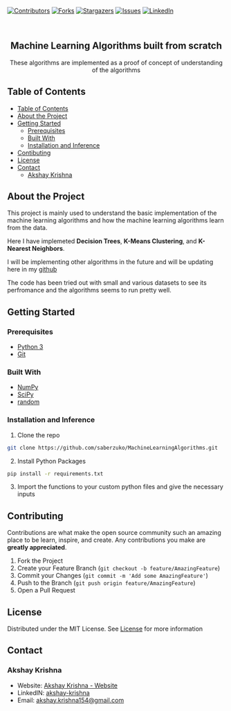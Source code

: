 [![Contributors][contributors-shield]][contributors-url]
[![Forks][forks-shield]][forks-url]
[![Stargazers][stars-shield]][stars-url]
[![Issues][issues-shield]][issues-url]
[![LinkedIn][linkedin-shield]][linkedin-url]

<br />
<p align="center">
 <h2 align="center">Machine Learning Algorithms built from scratch</h2>
 <p align="center">
  These algorithms are implemented as a proof of concept of understanding of the algorithms
 </p>
</p>
<!-- TABLE OF CONTENTS -->

## Table of Contents

- [Table of Contents](#table-of-contents)
- [About the Project](#about-the-project)
- [Getting Started](#getting-started)
  - [Prerequisites](#prerequisties)
  - [Built With](#built-with)
  - [Installation and Inference](#installation-and-inference)
- [Contibuting](#contributing)
- [License](#license)
- [Contact](#contact)
  - [Akshay Krishna](#akshay-krishna)
 
<!-- ABOUT THE PROJECT -->
 
## About the Project
 
This project is mainly used to understand the basic implementation of the machine learning algorithms and how the machine learning algorithms learn from the data.
 
Here I have implemeted **Decision Trees**, **K-Means Clustering**, and **K-Nearest Neighbors**.
 
I will be implementing other algorithms in the future and will be updating here in my [github](https://github.com/saberzuko/MachineLearningAlgorithms)
 
The code has been tried out with small and various datasets to see its perfromance and the algorithms seems to run pretty well.
 
<!-- GETTING STARTED -->
 
## Getting Started
 
<!-- PREREQUISITES -->
### Prerequisites
 
- [Python 3](https://www.python.org/)
- [Git](https://git-scm.com/)
 
<!-- BUILT WITH -->
### Built With
 
- [NumPy](https://numpy.org/)
- [SciPy](https://www.scipy.org/)
- [random](https://docs.python.org/3/library/random.html)
 
<!-- INSTALLATION AND INFERENCE -->
### Installation and Inference
1. Clone the repo
 
```sh
git clone https://github.com/saberzuko/MachineLearningAlgorithms.git
```
 
2. Install Python Packages
 
```sh
pip install -r requirements.txt
```
 
3. Import the functions to your custom python files and give the necessary inputs
 
<!-- CONTRIBUTING -->
 
## Contributing
 
Contributions are what make the open source community such an amazing place to be learn, inspire, and create. Any contributions you make are **greatly appreciated**.

1. Fork the Project
2. Create your Feature Branch (`git checkout -b feature/AmazingFeature`)
3. Commit your Changes (`git commit -m 'Add some AmazingFeature'`)
4. Push to the Branch (`git push origin feature/AmazingFeature`)
5. Open a Pull Request

<!-- LICENSE -->

## License
Distributed under the MIT License. See [License](LICENSE) for more information

<!-- CONTACT -->

## Contact

### Akshay Krishna

-  Website: [Akshay Krishna - Website](https://about.me/akrishna/)
-  LinkedIN: [akshay-krishna](https://www.linkedin.com/in/akshay-krishna-ak)
-  Email: [akshay.krishna154@gmail.com](mailto:akshay.krishna154@gmail.com)

<!-- MARKDOWN LINKS & IMAGES -->

[contributors-shield]: https://img.shields.io/github/contributors/saberzuko/MachineLearningAlgorithms.svg?style=flat-square
[contributors-url]: https://github.com/saberzuko/MachineLearningAlgorithms/graphs/contributors
[forks-shield]: https://img.shields.io/github/forks/saberzuko/MachineLearningAlgorithms.svg?style=flat-square
[forks-url]: https://github.com/saberzuko/MachineLearningAlgorithms/network/members
[stars-shield]: https://img.shields.io/github/stars/saberzuko/MachineLearningAlgorithms.svg?style=flat-square
[stars-url]: https://github.com/saberzuko/MachineLearningAlgorithms/stargazers
[issues-shield]: https://img.shields.io/github/issues/saberzuko/MachineLearningAlgorithms.svg?style=flat-square
[issues-url]: https://github.com/saberzuko/MachineLearningAlgorithms/issues
[license-shield]: https://img.shields.io/github/license/saberzuko/MachineLearningAlgorithms.svg?style=flat-square
[license-url]: https://github.com/saberzuko/MachineLearningAlgorithms/blob/master/LICENSE
[linkedin-shield]: https://img.shields.io/badge/-LinkedIn-black.svg?style=flat-square&logo=linkedin&colorB=555
[linkedin-url]: https://linkedin.com/in/akshay-krishna-ak/
